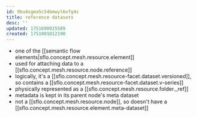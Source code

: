 ```yaml
---
id: 9bu4sgma5c54bmwyl6ofg4c
title: reference datasets
desc: ''
updated: 1751690925589
created: 1751001012190
---
```


- one of the [[semantic flow elements|sflo.concept.mesh.resource.element]]
- used for attaching data to a [[sflo.concept.mesh.resource.node.reference]]
- logically, it's a [[sflo.concept.mesh.resource-facet.dataset.versioned]], so contains a [[sflo.concept.mesh.resource-facet.dataset.v-series]]
- physically represented as a [[sflo.concept.mesh.resource.folder._ref]]
- metadata is kept in its parent node's meta dataset
- not a [[sflo.concept.mesh.resource.node]], so doesn't have a [[sflo.concept.mesh.resource.element.meta-dataset]]
